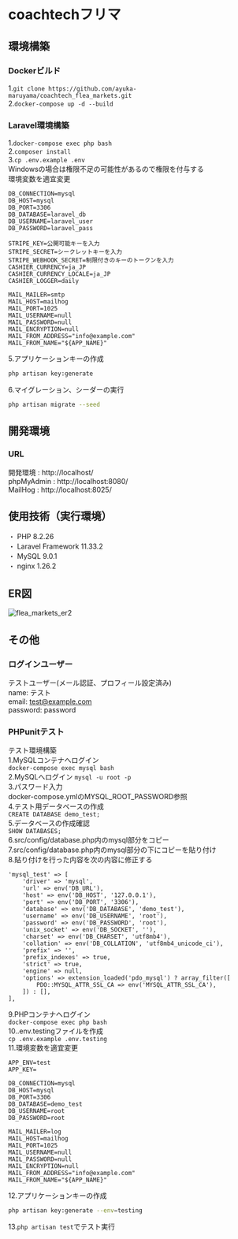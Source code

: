 # coachtechフリマ  
  
## 環境構築  
### Dockerビルド  
  1.`git clone https://github.com/ayuka-maruyama/coachtech_flea_markets.git`  
  2.`docker-compose up -d --build`  
  
### Laravel環境構築  
  1.`docker-compose exec php bash`  
  2.`composer install`  
  3.`cp .env.example .env`  
  Windowsの場合は権限不足の可能性があるので権限を付与する  
  環境変数を適宜変更  
  ```text
  DB_CONNECTION=mysql  
  DB_HOST=mysql  
  DB_PORT=3306  
  DB_DATABASE=laravel_db  
  DB_USERNAME=laravel_user  
  DB_PASSWORD=laravel_pass  
    
  STRIPE_KEY=公開可能キーを入力  
  STRIPE_SECRET=シークレットキーを入力  
  STRIPE_WEBHOOK_SECRET=制限付きのキーのトークンを入力  
  CASHIER_CURRENCY=ja_JP  
  CASHIER_CURRENCY_LOCALE=ja_JP  
  CASHIER_LOGGER=daily  
    
  MAIL_MAILER=smtp  
  MAIL_HOST=mailhog  
  MAIL_PORT=1025  
  MAIL_USERNAME=null  
  MAIL_PASSWORD=null  
  MAIL_ENCRYPTION=null  
  MAIL_FROM_ADDRESS="info@example.com"  
  MAIL_FROM_NAME="${APP_NAME}"  
  ```  
  5.アプリケーションキーの作成  
  ``` bash
  php artisan key:generate
  ```  
    
  6.マイグレーション、シーダーの実行  
  ``` bash
  php artisan migrate --seed
  ```  
  
## 開発環境  
  ### URL  
  開発環境 : http://localhost/  
  phpMyAdmin : http://localhost:8080/  
  MailHog : http://localhost:8025/  
  
## 使用技術（実行環境）  
  ・ PHP 8.2.26  
  ・ Laravel Framework 11.33.2  
  ・ MySQL 9.0.1  
  ・ nginx 1.26.2  
  
## ER図  
  ![flea_markets_er2](https://github.com/user-attachments/assets/560afd8c-2eae-4729-b320-12dc2d6263f3)  
  
## その他  
  ### ログインユーザー  
  テストユーザー(メール認証、プロフィール設定済み)  
  name: テスト  
  email: test@example.com  
  password: password  
  
  ### PHPunitテスト  
  テスト環境構築  
  1.MySQLコンテナへログイン  
  `docker-compose exec mysql bash`  
  2.MySQLへログイン
  `mysql -u root -p`  
  3.パスワード入力  
  docker-compose.ymlのMYSQL_ROOT_PASSWORD参照  
  4.テスト用データベースの作成  
  `CREATE DATABASE demo_test;`  
  5.データベースの作成確認  
  `SHOW DATABASES;`  
  6.src/config/database.php内のmysql部分をコピー  
  7.src/config/database.php内のmysql部分の下にコピーを貼り付け  
  8.貼り付けを行った内容を次の内容に修正する  
  ```text
  'mysql_test' => [
      'driver' => 'mysql',
      'url' => env('DB_URL'),
      'host' => env('DB_HOST', '127.0.0.1'),
      'port' => env('DB_PORT', '3306'),
      'database' => env('DB_DATABASE', 'demo_test'),
      'username' => env('DB_USERNAME', 'root'),
      'password' => env('DB_PASSWORD', 'root'),
      'unix_socket' => env('DB_SOCKET', ''),
      'charset' => env('DB_CHARSET', 'utf8mb4'),
      'collation' => env('DB_COLLATION', 'utf8mb4_unicode_ci'),
      'prefix' => '',
      'prefix_indexes' => true,
      'strict' => true,
      'engine' => null,
      'options' => extension_loaded('pdo_mysql') ? array_filter([
          PDO::MYSQL_ATTR_SSL_CA => env('MYSQL_ATTR_SSL_CA'),
      ]) : [],
  ],
  ```  
  9.PHPコンテナへログイン  
  `docker-compose exec php bash`  
  10..env.testingファイルを作成  
  `cp .env.example .env.testing`  
  11.環境変数を適宜変更  
  ```text
  APP_ENV=test
  APP_KEY=
  
  DB_CONNECTION=mysql
  DB_HOST=mysql
  DB_PORT=3306
  DB_DATABASE=demo_test
  DB_USERNAME=root
  DB_PASSWORD=root
  
  MAIL_MAILER=log
  MAIL_HOST=mailhog
  MAIL_PORT=1025
  MAIL_USERNAME=null
  MAIL_PASSWORD=null
  MAIL_ENCRYPTION=null
  MAIL_FROM_ADDRESS="info@example.com"
  MAIL_FROM_NAME="${APP_NAME}"
  ```  
  12.アプリケーションキーの作成  
  ``` bash
  php artisan key:generate --env=testing
  ```  
  13.`php artisan test`でテスト実行

